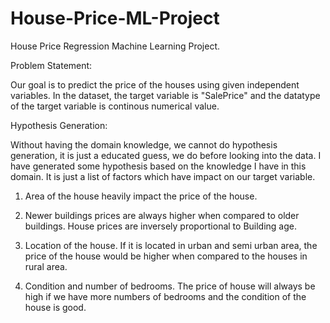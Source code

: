 # House-Price-ML-Project
House Price Regression Machine Learning Project.

Problem Statement: 

Our goal is to predict the price of the houses using given independent variables. In the dataset, the target variable is "SalePrice" and the datatype of the target variable is continous numerical value.

Hypothesis Generation:

Without having the domain knowledge, we cannot do hypothesis generation, it is just a educated guess, we do before looking into the data. I have generated some hypothesis based on the knowledge I have in this domain. It is just a list of factors which have impact on our target variable.

1) Area of the house heavily impact the price of the house.

2) Newer buildings prices are always higher when compared to older buildings. House prices are inversely proportional to Building age.

3) Location of the house. If it is located in urban and semi urban area, the price of the house would be higher when compared to the houses in rural area.

4) Condition and number of bedrooms. The price of house will always be high if we have more numbers of bedrooms and the condition of the house is good.


